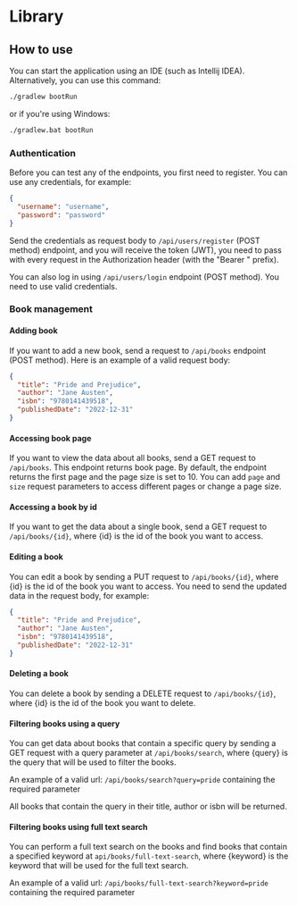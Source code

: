 # Library

## How to use

You can start the application using an IDE (such as Intellij IDEA). Alternatively, you can use this command:

```bash
./gradlew bootRun
```

or if you're using Windows:
```bash
./gradlew.bat bootRun
```

### Authentication

Before you can test any of the endpoints, you first need to register. You can use any credentials, for example:

```json
{
  "username": "username",
  "password": "password"
}
```

Send the credentials as request body to `/api/users/register` (POST method) endpoint,
and you will receive the token (JWT), you need to pass with
every request in the Authorization header (with the "Bearer " prefix).

You can also log in using `/api/users/login` endpoint (POST method). 
You need to use valid credentials.

### Book management

#### Adding book

If you want to add a new book, send a request to `/api/books` endpoint (POST method). 
Here is an example of a valid request body:

```json
{
  "title": "Pride and Prejudice",
  "author": "Jane Austen",
  "isbn": "9780141439518",
  "publishedDate": "2022-12-31"
}
```

#### Accessing book page

If you want to view the data about all books, send a GET request to `/api/books`.
This endpoint returns book page. By default, the endpoint returns the first page and the page size is set to 10.
You can add `page` and `size` request parameters to access different pages or change a page size.

#### Accessing a book by id

If you want to get the data about a single book, send a GET request to `/api/books/{id}`,
where {id} is the id of the book you want to access.

#### Editing a book

You can edit a book by sending a PUT request to `/api/books/{id}`,
where {id} is the id of the book you want to access. You need to send the updated data in the request body, for example:

```json
{
  "title": "Pride and Prejudice",
  "author": "Jane Austen",
  "isbn": "9780141439518",
  "publishedDate": "2022-12-31"
}
```

#### Deleting a book

You can delete a book by sending a DELETE request to `/api/books/{id}`,
where {id} is the id of the book you want to delete.

#### Filtering books using a query

You can get data about books that contain a specific query by sending a GET request with a query parameter at `/api/books/search`,
where {query} is the query that will be used to filter the books. 

An example of a valid url: `/api/books/search?query=pride` containing the required parameter

All books that contain the query in their title, author or isbn will be returned.

#### Filtering books using full text search

You can perform a full text search on the books and find books that contain a specified keyword at `api/books/full-text-search`,
where {keyword} is the keyword that will be used for the full text search.

An example of a valid url: `/api/books/full-text-search?keyword=pride` containing the required parameter
